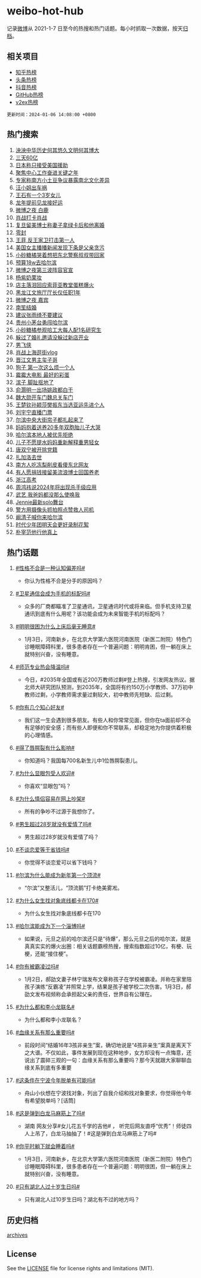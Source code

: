 # weibo-hot-hub

记录[微博](https://www.weibo.com)从 2021-1-7 日至今的热搜和热门话题。每小时抓取一次数据，按天[归档](archives)。

## 相关项目

- [知乎热榜](https://github.com/lonnyzhang423/zhihu-hot-hub)
- [头条热榜](https://github.com/lonnyzhang423/toutiao-hot-hub)
- [抖音热榜](https://github.com/lonnyzhang423/douyin-hot-hub)
- [GitHub热榜](https://github.com/lonnyzhang423/github-hot-hub)
- [v2ex热榜](https://github.com/lonnyzhang423/v2ex-hot-hub)


`更新时间：2024-01-06 14:08:00 +0800`

## 热门搜索

1. [泱泱中华历史何其悠久文明何其博大](https://m.weibo.cn/search?containerid=100103type%3D1%26t%3D10%26q%3D%23%E6%B3%B1%E6%B3%B1%E4%B8%AD%E5%8D%8E%E5%8E%86%E5%8F%B2%E4%BD%95%E5%85%B6%E6%82%A0%E4%B9%85%E6%96%87%E6%98%8E%E4%BD%95%E5%85%B6%E5%8D%9A%E5%A4%A7%23&stream_entry_id=51&isnewpage=1&extparam=seat%3D1%26c_type%3D51%26pos%3D0%26dgr%3D0%26q%3D%2523%25E6%25B3%25B1%25E6%25B3%25B1%25E4%25B8%25AD%25E5%258D%258E%25E5%258E%2586%25E5%258F%25B2%25E4%25BD%2595%25E5%2585%25B6%25E6%2582%25A0%25E4%25B9%2585%25E6%2596%2587%25E6%2598%258E%25E4%25BD%2595%25E5%2585%25B6%25E5%258D%259A%25E5%25A4%25A7%2523%26filter_type%3Drealtimehot%26cate%3D10103%26stream_entry_id%3D51%26display_time%3D1704521279%26pre_seqid%3D170452127918602980452)
1. [三天60亿](https://m.weibo.cn/search?containerid=100103type%3D1%26t%3D10%26q%3D%E4%B8%89%E5%A4%A960%E4%BA%BF&stream_entry_id=31&isnewpage=1&extparam=seat%3D1%26c_type%3D31%26realpos%3D1%26q%3D%25E4%25B8%2589%25E5%25A4%25A960%25E4%25BA%25BF%26band_rank%3D1%26dgr%3D0%26flag%3D1%26cate%3D5001%26filter_type%3Drealtimehot%26stream_entry_id%3D31%26lcate%3D5001%26pos%3D0%26display_time%3D1704521279%26pre_seqid%3D170452127918602980452)
1. [日本称只接受美国援助](https://m.weibo.cn/search?containerid=100103type%3D1%26t%3D10%26q%3D%23%E6%97%A5%E6%9C%AC%E7%A7%B0%E5%8F%AA%E6%8E%A5%E5%8F%97%E7%BE%8E%E5%9B%BD%E6%8F%B4%E5%8A%A9%23&stream_entry_id=31&isnewpage=1&extparam=seat%3D1%26c_type%3D31%26realpos%3D2%26q%3D%2523%25E6%2597%25A5%25E6%259C%25AC%25E7%25A7%25B0%25E5%258F%25AA%25E6%258E%25A5%25E5%258F%2597%25E7%25BE%258E%25E5%259B%25BD%25E6%258F%25B4%25E5%258A%25A9%2523%26band_rank%3D2%26dgr%3D0%26flag%3D2%26cate%3D5001%26filter_type%3Drealtimehot%26stream_entry_id%3D31%26lcate%3D5001%26pos%3D1%26display_time%3D1704521279%26pre_seqid%3D170452127918602980452)
1. [聚焦中心工作奋进关键之年](https://m.weibo.cn/search?containerid=100103type%3D1%26t%3D10%26q%3D%23%E8%81%9A%E7%84%A6%E4%B8%AD%E5%BF%83%E5%B7%A5%E4%BD%9C%E5%A5%8B%E8%BF%9B%E5%85%B3%E9%94%AE%E4%B9%8B%E5%B9%B4%23&stream_entry_id=31&isnewpage=1&extparam=seat%3D1%26c_type%3D31%26realpos%3D3%26q%3D%2523%25E8%2581%259A%25E7%2584%25A6%25E4%25B8%25AD%25E5%25BF%2583%25E5%25B7%25A5%25E4%25BD%259C%25E5%25A5%258B%25E8%25BF%259B%25E5%2585%25B3%25E9%2594%25AE%25E4%25B9%258B%25E5%25B9%25B4%2523%26band_rank%3D3%26dgr%3D0%26flag%3D0%26cate%3D5001%26filter_type%3Drealtimehot%26stream_entry_id%3D31%26lcate%3D5001%26pos%3D2%26display_time%3D1704521279%26pre_seqid%3D170452127918602980452)
1. [专家称南方小土豆争议暴露南北文化差异](https://m.weibo.cn/search?containerid=100103type%3D1%26t%3D10%26q%3D%23%E4%B8%93%E5%AE%B6%E7%A7%B0%E5%8D%97%E6%96%B9%E5%B0%8F%E5%9C%9F%E8%B1%86%E4%BA%89%E8%AE%AE%E6%9A%B4%E9%9C%B2%E5%8D%97%E5%8C%97%E6%96%87%E5%8C%96%E5%B7%AE%E5%BC%82%23&stream_entry_id=31&isnewpage=1&extparam=seat%3D1%26c_type%3D31%26realpos%3D4%26q%3D%2523%25E4%25B8%2593%25E5%25AE%25B6%25E7%25A7%25B0%25E5%258D%2597%25E6%2596%25B9%25E5%25B0%258F%25E5%259C%259F%25E8%25B1%2586%25E4%25BA%2589%25E8%25AE%25AE%25E6%259A%25B4%25E9%259C%25B2%25E5%258D%2597%25E5%258C%2597%25E6%2596%2587%25E5%258C%2596%25E5%25B7%25AE%25E5%25BC%2582%2523%26band_rank%3D4%26dgr%3D0%26flag%3D1%26cate%3D5001%26filter_type%3Drealtimehot%26stream_entry_id%3D31%26lcate%3D5001%26pos%3D3%26display_time%3D1704521279%26pre_seqid%3D170452127918602980452)
1. [汪小姐出车祸](https://m.weibo.cn/search?containerid=100103type%3D1%26t%3D10%26q%3D%23%E6%B1%AA%E5%B0%8F%E5%A7%90%E5%87%BA%E8%BD%A6%E7%A5%B8%23&stream_entry_id=31&isnewpage=1&extparam=seat%3D1%26c_type%3D31%26realpos%3D5%26q%3D%2523%25E6%25B1%25AA%25E5%25B0%258F%25E5%25A7%2590%25E5%2587%25BA%25E8%25BD%25A6%25E7%25A5%25B8%2523%26band_rank%3D5%26dgr%3D0%26flag%3D1%26cate%3D5001%26filter_type%3Drealtimehot%26stream_entry_id%3D31%26lcate%3D5001%26pos%3D4%26display_time%3D1704521279%26pre_seqid%3D170452127918602980452)
1. [王石有一个3岁女儿](https://m.weibo.cn/search?containerid=100103type%3D1%26t%3D10%26q%3D%23%E7%8E%8B%E7%9F%B3%E6%9C%89%E4%B8%80%E4%B8%AA3%E5%B2%81%E5%A5%B3%E5%84%BF%23&stream_entry_id=31&isnewpage=1&extparam=seat%3D1%26c_type%3D31%26realpos%3D6%26q%3D%2523%25E7%258E%258B%25E7%259F%25B3%25E6%259C%2589%25E4%25B8%2580%25E4%25B8%25AA3%25E5%25B2%2581%25E5%25A5%25B3%25E5%2584%25BF%2523%26band_rank%3D6%26dgr%3D0%26flag%3D0%26cate%3D5001%26filter_type%3Drealtimehot%26stream_entry_id%3D31%26lcate%3D5001%26pos%3D5%26display_time%3D1704521279%26pre_seqid%3D170452127918602980452)
1. [龙年提前见龙接好运](https://m.weibo.cn/search?containerid=100103type%3D1%26t%3D10%26q%3D%23%E9%BE%99%E5%B9%B4%E6%8F%90%E5%89%8D%E8%A7%81%E9%BE%99%E6%8E%A5%E5%A5%BD%E8%BF%90%23&stream_entry_id=31&isnewpage=1&extparam=seat%3D1%26c_type%3D31%26pos%3D6%26q%3D%2523%25E9%25BE%2599%25E5%25B9%25B4%25E6%258F%2590%25E5%2589%258D%25E8%25A7%2581%25E9%25BE%2599%25E6%258E%25A5%25E5%25A5%25BD%25E8%25BF%2590%2523%26band_rank%3D7%26adid%3D218098%26is_ad_pos%3D1%26topic_ad%3D1%26dgr%3D0%26filter_type%3Drealtimehot%26stream_entry_id%3D31%26lcate%3D5001%26cate%3D5001%26display_time%3D1704521279%26pre_seqid%3D170452127918602980452)
1. [微博之夜 白鹿](https://m.weibo.cn/search?containerid=100103type%3D1%26t%3D10%26q%3D%E5%BE%AE%E5%8D%9A%E4%B9%8B%E5%A4%9C+%E7%99%BD%E9%B9%BF&stream_entry_id=31&isnewpage=1&extparam=seat%3D1%26c_type%3D31%26realpos%3D7%26q%3D%25E5%25BE%25AE%25E5%258D%259A%25E4%25B9%258B%25E5%25A4%259C%2520%25E7%2599%25BD%25E9%25B9%25BF%26band_rank%3D7%26dgr%3D0%26flag%3D1%26cate%3D5001%26filter_type%3Drealtimehot%26stream_entry_id%3D31%26lcate%3D5001%26pos%3D7%26display_time%3D1704521279%26pre_seqid%3D170452127918602980452)
1. [肖战打卡肖战](https://m.weibo.cn/search?containerid=100103type%3D1%26t%3D10%26q%3D%E8%82%96%E6%88%98%E6%89%93%E5%8D%A1%E8%82%96%E6%88%98&stream_entry_id=31&isnewpage=1&extparam=seat%3D1%26c_type%3D31%26realpos%3D8%26q%3D%25E8%2582%2596%25E6%2588%2598%25E6%2589%2593%25E5%258D%25A1%25E8%2582%2596%25E6%2588%2598%26band_rank%3D8%26dgr%3D0%26flag%3D1%26cate%3D5001%26filter_type%3Drealtimehot%26stream_entry_id%3D31%26lcate%3D5001%26pos%3D8%26display_time%3D1704521279%26pre_seqid%3D170452127918602980452)
1. [复旦留美博士称妻子拿绿卡后和他离婚](https://m.weibo.cn/search?containerid=100103type%3D1%26t%3D10%26q%3D%23%E5%A4%8D%E6%97%A6%E7%95%99%E7%BE%8E%E5%8D%9A%E5%A3%AB%E7%A7%B0%E5%A6%BB%E5%AD%90%E6%8B%BF%E7%BB%BF%E5%8D%A1%E5%90%8E%E5%92%8C%E4%BB%96%E7%A6%BB%E5%A9%9A%23&stream_entry_id=31&isnewpage=1&extparam=seat%3D1%26c_type%3D31%26realpos%3D9%26q%3D%2523%25E5%25A4%258D%25E6%2597%25A6%25E7%2595%2599%25E7%25BE%258E%25E5%258D%259A%25E5%25A3%25AB%25E7%25A7%25B0%25E5%25A6%25BB%25E5%25AD%2590%25E6%258B%25BF%25E7%25BB%25BF%25E5%258D%25A1%25E5%2590%258E%25E5%2592%258C%25E4%25BB%2596%25E7%25A6%25BB%25E5%25A9%259A%2523%26band_rank%3D9%26dgr%3D0%26flag%3D2%26cate%3D5001%26filter_type%3Drealtimehot%26stream_entry_id%3D31%26lcate%3D5001%26pos%3D9%26display_time%3D1704521279%26pre_seqid%3D170452127918602980452)
1. [零封](https://m.weibo.cn/search?containerid=100103type%3D1%26t%3D10%26q%3D%E9%9B%B6%E5%B0%81&stream_entry_id=31&isnewpage=1&extparam=seat%3D1%26c_type%3D31%26realpos%3D10%26q%3D%25E9%259B%25B6%25E5%25B0%2581%26band_rank%3D10%26dgr%3D0%26flag%3D1%26cate%3D5001%26filter_type%3Drealtimehot%26stream_entry_id%3D31%26lcate%3D5001%26pos%3D10%26display_time%3D1704521279%26pre_seqid%3D170452127918602980452)
1. [王菲 反王家卫打击第一人](https://m.weibo.cn/search?containerid=100103type%3D1%26t%3D10%26q%3D%E7%8E%8B%E8%8F%B2+%E5%8F%8D%E7%8E%8B%E5%AE%B6%E5%8D%AB%E6%89%93%E5%87%BB%E7%AC%AC%E4%B8%80%E4%BA%BA&stream_entry_id=31&isnewpage=1&extparam=seat%3D1%26c_type%3D31%26realpos%3D11%26q%3D%25E7%258E%258B%25E8%258F%25B2%2520%25E5%258F%258D%25E7%258E%258B%25E5%25AE%25B6%25E5%258D%25AB%25E6%2589%2593%25E5%2587%25BB%25E7%25AC%25AC%25E4%25B8%2580%25E4%25BA%25BA%26band_rank%3D11%26dgr%3D0%26flag%3D2%26cate%3D5001%26filter_type%3Drealtimehot%26stream_entry_id%3D31%26lcate%3D5001%26pos%3D11%26display_time%3D1704521279%26pre_seqid%3D170452127918602980452)
1. [美国女主播播新闻发现下条是父亲贪污](https://m.weibo.cn/search?containerid=100103type%3D1%26t%3D10%26q%3D%23%E7%BE%8E%E5%9B%BD%E5%A5%B3%E4%B8%BB%E6%92%AD%E6%92%AD%E6%96%B0%E9%97%BB%E5%8F%91%E7%8E%B0%E4%B8%8B%E6%9D%A1%E6%98%AF%E7%88%B6%E4%BA%B2%E8%B4%AA%E6%B1%A1%23&stream_entry_id=31&isnewpage=1&extparam=seat%3D1%26c_type%3D31%26realpos%3D12%26q%3D%2523%25E7%25BE%258E%25E5%259B%25BD%25E5%25A5%25B3%25E4%25B8%25BB%25E6%2592%25AD%25E6%2592%25AD%25E6%2596%25B0%25E9%2597%25BB%25E5%258F%2591%25E7%258E%25B0%25E4%25B8%258B%25E6%259D%25A1%25E6%2598%25AF%25E7%2588%25B6%25E4%25BA%25B2%25E8%25B4%25AA%25E6%25B1%25A1%2523%26band_rank%3D12%26dgr%3D0%26flag%3D1%26cate%3D5001%26filter_type%3Drealtimehot%26stream_entry_id%3D31%26lcate%3D5001%26pos%3D12%26display_time%3D1704521279%26pre_seqid%3D170452127918602980452)
1. [小砂糖橘哭着想把东北警察叔叔带回家](https://m.weibo.cn/search?containerid=100103type%3D1%26t%3D10%26q%3D%23%E5%B0%8F%E7%A0%82%E7%B3%96%E6%A9%98%E5%93%AD%E7%9D%80%E6%83%B3%E6%8A%8A%E4%B8%9C%E5%8C%97%E8%AD%A6%E5%AF%9F%E5%8F%94%E5%8F%94%E5%B8%A6%E5%9B%9E%E5%AE%B6%23&stream_entry_id=31&isnewpage=1&extparam=seat%3D1%26c_type%3D31%26realpos%3D13%26q%3D%2523%25E5%25B0%258F%25E7%25A0%2582%25E7%25B3%2596%25E6%25A9%2598%25E5%2593%25AD%25E7%259D%2580%25E6%2583%25B3%25E6%258A%258A%25E4%25B8%259C%25E5%258C%2597%25E8%25AD%25A6%25E5%25AF%259F%25E5%258F%2594%25E5%258F%2594%25E5%25B8%25A6%25E5%259B%259E%25E5%25AE%25B6%2523%26band_rank%3D13%26dgr%3D0%26flag%3D32768%26cate%3D5001%26filter_type%3Drealtimehot%26stream_entry_id%3D31%26lcate%3D5001%26pos%3D13%26display_time%3D1704521279%26pre_seqid%3D170452127918602980452)
1. [预算18w去哈尔滨](https://m.weibo.cn/search?containerid=100103type%3D1%26t%3D10%26q%3D%E9%A2%84%E7%AE%9718w%E5%8E%BB%E5%93%88%E5%B0%94%E6%BB%A8&stream_entry_id=31&isnewpage=1&extparam=seat%3D1%26c_type%3D31%26realpos%3D14%26q%3D%25E9%25A2%2584%25E7%25AE%259718w%25E5%258E%25BB%25E5%2593%2588%25E5%25B0%2594%25E6%25BB%25A8%26band_rank%3D14%26dgr%3D0%26flag%3D2%26cate%3D5001%26filter_type%3Drealtimehot%26stream_entry_id%3D31%26lcate%3D5001%26pos%3D14%26display_time%3D1704521279%26pre_seqid%3D170452127918602980452)
1. [微博之夜第三波阵容官宣](https://m.weibo.cn/search?containerid=100103type%3D1%26t%3D10%26q%3D%23%E5%BE%AE%E5%8D%9A%E4%B9%8B%E5%A4%9C%E7%AC%AC%E4%B8%89%E6%B3%A2%E9%98%B5%E5%AE%B9%E5%AE%98%E5%AE%A3%23&stream_entry_id=31&isnewpage=1&extparam=seat%3D1%26c_type%3D31%26realpos%3D15%26q%3D%2523%25E5%25BE%25AE%25E5%258D%259A%25E4%25B9%258B%25E5%25A4%259C%25E7%25AC%25AC%25E4%25B8%2589%25E6%25B3%25A2%25E9%2598%25B5%25E5%25AE%25B9%25E5%25AE%2598%25E5%25AE%25A3%2523%26band_rank%3D15%26dgr%3D0%26flag%3D0%26cate%3D5001%26filter_type%3Drealtimehot%26stream_entry_id%3D31%26lcate%3D5001%26pos%3D15%26display_time%3D1704521279%26pre_seqid%3D170452127918602980452)
1. [杨紫奶栗妆](https://m.weibo.cn/search?containerid=100103type%3D1%26t%3D10%26q%3D%23%E6%9D%A8%E7%B4%AB%E5%A5%B6%E6%A0%97%E5%A6%86%23&stream_entry_id=31&isnewpage=1&extparam=seat%3D1%26c_type%3D31%26realpos%3D16%26q%3D%2523%25E6%259D%25A8%25E7%25B4%25AB%25E5%25A5%25B6%25E6%25A0%2597%25E5%25A6%2586%2523%26band_rank%3D16%26dgr%3D0%26flag%3D1%26cate%3D5001%26filter_type%3Drealtimehot%26stream_entry_id%3D31%26lcate%3D5001%26pos%3D16%26display_time%3D1704521279%26pre_seqid%3D170452127918602980452)
1. [店主落泪回应索菲亚教堂蛋糕爆火](https://m.weibo.cn/search?containerid=100103type%3D1%26t%3D10%26q%3D%23%E5%BA%97%E4%B8%BB%E8%90%BD%E6%B3%AA%E5%9B%9E%E5%BA%94%E7%B4%A2%E8%8F%B2%E4%BA%9A%E6%95%99%E5%A0%82%E8%9B%8B%E7%B3%95%E7%88%86%E7%81%AB%23&stream_entry_id=31&isnewpage=1&extparam=seat%3D1%26c_type%3D31%26realpos%3D17%26q%3D%2523%25E5%25BA%2597%25E4%25B8%25BB%25E8%2590%25BD%25E6%25B3%25AA%25E5%259B%259E%25E5%25BA%2594%25E7%25B4%25A2%25E8%258F%25B2%25E4%25BA%259A%25E6%2595%2599%25E5%25A0%2582%25E8%259B%258B%25E7%25B3%2595%25E7%2588%2586%25E7%2581%25AB%2523%26band_rank%3D17%26dgr%3D0%26flag%3D32768%26cate%3D5001%26filter_type%3Drealtimehot%26stream_entry_id%3D31%26lcate%3D5001%26pos%3D17%26display_time%3D1704521279%26pre_seqid%3D170452127918602980452)
1. [黑龙江文旅厅厅长仅任职1年](https://m.weibo.cn/search?containerid=100103type%3D1%26t%3D10%26q%3D%23%E9%BB%91%E9%BE%99%E6%B1%9F%E6%96%87%E6%97%85%E5%8E%85%E5%8E%85%E9%95%BF%E4%BB%85%E4%BB%BB%E8%81%8C1%E5%B9%B4%23&stream_entry_id=31&isnewpage=1&extparam=seat%3D1%26c_type%3D31%26realpos%3D18%26q%3D%2523%25E9%25BB%2591%25E9%25BE%2599%25E6%25B1%259F%25E6%2596%2587%25E6%2597%2585%25E5%258E%2585%25E5%258E%2585%25E9%2595%25BF%25E4%25BB%2585%25E4%25BB%25BB%25E8%2581%258C1%25E5%25B9%25B4%2523%26band_rank%3D18%26dgr%3D0%26flag%3D1%26cate%3D5001%26filter_type%3Drealtimehot%26stream_entry_id%3D31%26lcate%3D5001%26pos%3D18%26display_time%3D1704521279%26pre_seqid%3D170452127918602980452)
1. [微博之夜 嘉宾](https://m.weibo.cn/search?containerid=100103type%3D1%26t%3D10%26q%3D%E5%BE%AE%E5%8D%9A%E4%B9%8B%E5%A4%9C+%E5%98%89%E5%AE%BE&stream_entry_id=31&isnewpage=1&extparam=seat%3D1%26c_type%3D31%26realpos%3D19%26q%3D%25E5%25BE%25AE%25E5%258D%259A%25E4%25B9%258B%25E5%25A4%259C%2520%25E5%2598%2589%25E5%25AE%25BE%26band_rank%3D19%26dgr%3D0%26flag%3D0%26cate%3D5001%26filter_type%3Drealtimehot%26stream_entry_id%3D31%26lcate%3D5001%26pos%3D19%26display_time%3D1704521279%26pre_seqid%3D170452127918602980452)
1. [南笙结婚](https://m.weibo.cn/search?containerid=100103type%3D1%26t%3D10%26q%3D%23%E5%8D%97%E7%AC%99%E7%BB%93%E5%A9%9A%23&stream_entry_id=31&isnewpage=1&extparam=seat%3D1%26c_type%3D31%26realpos%3D20%26q%3D%2523%25E5%258D%2597%25E7%25AC%2599%25E7%25BB%2593%25E5%25A9%259A%2523%26band_rank%3D20%26dgr%3D0%26flag%3D2%26cate%3D5001%26filter_type%3Drealtimehot%26stream_entry_id%3D31%26lcate%3D5001%26pos%3D20%26display_time%3D1704521279%26pre_seqid%3D170452127918602980452)
1. [建议张雨绮不要建议](https://m.weibo.cn/search?containerid=100103type%3D1%26t%3D10%26q%3D%23%E5%BB%BA%E8%AE%AE%E5%BC%A0%E9%9B%A8%E7%BB%AE%E4%B8%8D%E8%A6%81%E5%BB%BA%E8%AE%AE%23&stream_entry_id=31&isnewpage=1&extparam=seat%3D1%26c_type%3D31%26realpos%3D21%26q%3D%2523%25E5%25BB%25BA%25E8%25AE%25AE%25E5%25BC%25A0%25E9%259B%25A8%25E7%25BB%25AE%25E4%25B8%258D%25E8%25A6%2581%25E5%25BB%25BA%25E8%25AE%25AE%2523%26band_rank%3D21%26dgr%3D0%26flag%3D1%26cate%3D5001%26filter_type%3Drealtimehot%26stream_entry_id%3D31%26lcate%3D5001%26pos%3D21%26display_time%3D1704521279%26pre_seqid%3D170452127918602980452)
1. [贵州小茅台勇闯哈尔滨](https://m.weibo.cn/search?containerid=100103type%3D1%26t%3D10%26q%3D%23%E8%B4%B5%E5%B7%9E%E5%B0%8F%E8%8C%85%E5%8F%B0%E5%8B%87%E9%97%AF%E5%93%88%E5%B0%94%E6%BB%A8%23&stream_entry_id=31&isnewpage=1&extparam=seat%3D1%26c_type%3D31%26realpos%3D22%26q%3D%2523%25E8%25B4%25B5%25E5%25B7%259E%25E5%25B0%258F%25E8%258C%2585%25E5%258F%25B0%25E5%258B%2587%25E9%2597%25AF%25E5%2593%2588%25E5%25B0%2594%25E6%25BB%25A8%2523%26band_rank%3D22%26dgr%3D0%26flag%3D1%26cate%3D5001%26filter_type%3Drealtimehot%26stream_entry_id%3D31%26lcate%3D5001%26pos%3D22%26display_time%3D1704521279%26pre_seqid%3D170452127918602980452)
1. [小砂糖橘参观哈工大每人配1名研究生](https://m.weibo.cn/search?containerid=100103type%3D1%26t%3D10%26q%3D%23%E5%B0%8F%E7%A0%82%E7%B3%96%E6%A9%98%E5%8F%82%E8%A7%82%E5%93%88%E5%B7%A5%E5%A4%A7%E6%AF%8F%E4%BA%BA%E9%85%8D1%E5%90%8D%E7%A0%94%E7%A9%B6%E7%94%9F%23&stream_entry_id=31&isnewpage=1&extparam=seat%3D1%26c_type%3D31%26realpos%3D23%26q%3D%2523%25E5%25B0%258F%25E7%25A0%2582%25E7%25B3%2596%25E6%25A9%2598%25E5%258F%2582%25E8%25A7%2582%25E5%2593%2588%25E5%25B7%25A5%25E5%25A4%25A7%25E6%25AF%258F%25E4%25BA%25BA%25E9%2585%258D1%25E5%2590%258D%25E7%25A0%2594%25E7%25A9%25B6%25E7%2594%259F%2523%26band_rank%3D23%26dgr%3D0%26flag%3D1%26cate%3D5001%26filter_type%3Drealtimehot%26stream_entry_id%3D31%26lcate%3D5001%26pos%3D23%26display_time%3D1704521279%26pre_seqid%3D170452127918602980452)
1. [躲过了婚礼邀请没躲过新店开业](https://m.weibo.cn/search?containerid=100103type%3D1%26t%3D10%26q%3D%23%E8%BA%B2%E8%BF%87%E4%BA%86%E5%A9%9A%E7%A4%BC%E9%82%80%E8%AF%B7%E6%B2%A1%E8%BA%B2%E8%BF%87%E6%96%B0%E5%BA%97%E5%BC%80%E4%B8%9A%23&stream_entry_id=31&isnewpage=1&extparam=seat%3D1%26c_type%3D31%26realpos%3D24%26q%3D%2523%25E8%25BA%25B2%25E8%25BF%2587%25E4%25BA%2586%25E5%25A9%259A%25E7%25A4%25BC%25E9%2582%2580%25E8%25AF%25B7%25E6%25B2%25A1%25E8%25BA%25B2%25E8%25BF%2587%25E6%2596%25B0%25E5%25BA%2597%25E5%25BC%2580%25E4%25B8%259A%2523%26band_rank%3D24%26dgr%3D0%26flag%3D1%26cate%3D5001%26filter_type%3Drealtimehot%26stream_entry_id%3D31%26lcate%3D5001%26pos%3D24%26display_time%3D1704521279%26pre_seqid%3D170452127918602980452)
1. [男飞侠](https://m.weibo.cn/search?containerid=100103type%3D1%26t%3D10%26q%3D%E7%94%B7%E9%A3%9E%E4%BE%A0&stream_entry_id=31&isnewpage=1&extparam=seat%3D1%26c_type%3D31%26realpos%3D25%26q%3D%25E7%2594%25B7%25E9%25A3%259E%25E4%25BE%25A0%26band_rank%3D25%26dgr%3D0%26flag%3D1%26cate%3D5001%26filter_type%3Drealtimehot%26stream_entry_id%3D31%26lcate%3D5001%26pos%3D25%26display_time%3D1704521279%26pre_seqid%3D170452127918602980452)
1. [肖战上海逛街vlog](https://m.weibo.cn/search?containerid=100103type%3D1%26t%3D10%26q%3D%23%E8%82%96%E6%88%98%E4%B8%8A%E6%B5%B7%E9%80%9B%E8%A1%97vlog%23&stream_entry_id=31&isnewpage=1&extparam=seat%3D1%26c_type%3D31%26realpos%3D26%26q%3D%2523%25E8%2582%2596%25E6%2588%2598%25E4%25B8%258A%25E6%25B5%25B7%25E9%2580%259B%25E8%25A1%2597vlog%2523%26band_rank%3D26%26dgr%3D0%26flag%3D0%26cate%3D5001%26filter_type%3Drealtimehot%26stream_entry_id%3D31%26lcate%3D5001%26pos%3D26%26display_time%3D1704521279%26pre_seqid%3D170452127918602980452)
1. [晋江文男主玺子哥](https://m.weibo.cn/search?containerid=100103type%3D1%26t%3D10%26q%3D%E6%99%8B%E6%B1%9F%E6%96%87%E7%94%B7%E4%B8%BB%E7%8E%BA%E5%AD%90%E5%93%A5&stream_entry_id=31&isnewpage=1&extparam=seat%3D1%26c_type%3D31%26realpos%3D27%26q%3D%25E6%2599%258B%25E6%25B1%259F%25E6%2596%2587%25E7%2594%25B7%25E4%25B8%25BB%25E7%258E%25BA%25E5%25AD%2590%25E5%2593%25A5%26band_rank%3D27%26dgr%3D0%26flag%3D0%26cate%3D5001%26filter_type%3Drealtimehot%26stream_entry_id%3D31%26lcate%3D5001%26pos%3D27%26display_time%3D1704521279%26pre_seqid%3D170452127918602980452)
1. [狗子 第一次这么烦一个人](https://m.weibo.cn/search?containerid=100103type%3D1%26t%3D10%26q%3D%E7%8B%97%E5%AD%90+%E7%AC%AC%E4%B8%80%E6%AC%A1%E8%BF%99%E4%B9%88%E7%83%A6%E4%B8%80%E4%B8%AA%E4%BA%BA&stream_entry_id=31&isnewpage=1&extparam=seat%3D1%26c_type%3D31%26realpos%3D28%26q%3D%25E7%258B%2597%25E5%25AD%2590%2520%25E7%25AC%25AC%25E4%25B8%2580%25E6%25AC%25A1%25E8%25BF%2599%25E4%25B9%2588%25E7%2583%25A6%25E4%25B8%2580%25E4%25B8%25AA%25E4%25BA%25BA%26band_rank%3D28%26dgr%3D0%26flag%3D1%26cate%3D5001%26filter_type%3Drealtimehot%26stream_entry_id%3D31%26lcate%3D5001%26pos%3D28%26display_time%3D1704521279%26pre_seqid%3D170452127918602980452)
1. [霉霉大电影 最好的彩蛋](https://m.weibo.cn/search?containerid=100103type%3D1%26t%3D10%26q%3D%E9%9C%89%E9%9C%89%E5%A4%A7%E7%94%B5%E5%BD%B1+%E6%9C%80%E5%A5%BD%E7%9A%84%E5%BD%A9%E8%9B%8B&stream_entry_id=31&isnewpage=1&extparam=seat%3D1%26c_type%3D31%26realpos%3D29%26q%3D%25E9%259C%2589%25E9%259C%2589%25E5%25A4%25A7%25E7%2594%25B5%25E5%25BD%25B1%2520%25E6%259C%2580%25E5%25A5%25BD%25E7%259A%2584%25E5%25BD%25A9%25E8%259B%258B%26band_rank%3D29%26dgr%3D0%26flag%3D1%26cate%3D5001%26filter_type%3Drealtimehot%26stream_entry_id%3D31%26lcate%3D5001%26pos%3D29%26display_time%3D1704521279%26pre_seqid%3D170452127918602980452)
1. [滨子 脚趾抠地了](https://m.weibo.cn/search?containerid=100103type%3D1%26t%3D10%26q%3D%E6%BB%A8%E5%AD%90+%E8%84%9A%E8%B6%BE%E6%8A%A0%E5%9C%B0%E4%BA%86&stream_entry_id=31&isnewpage=1&extparam=seat%3D1%26c_type%3D31%26realpos%3D30%26q%3D%25E6%25BB%25A8%25E5%25AD%2590%2520%25E8%2584%259A%25E8%25B6%25BE%25E6%258A%25A0%25E5%259C%25B0%25E4%25BA%2586%26band_rank%3D30%26dgr%3D0%26flag%3D1%26cate%3D5001%26filter_type%3Drealtimehot%26stream_entry_id%3D31%26lcate%3D5001%26pos%3D30%26display_time%3D1704521279%26pre_seqid%3D170452127918602980452)
1. [俞灏明一出场姚政都白干](https://m.weibo.cn/search?containerid=100103type%3D1%26t%3D10%26q%3D%E4%BF%9E%E7%81%8F%E6%98%8E%E4%B8%80%E5%87%BA%E5%9C%BA%E5%A7%9A%E6%94%BF%E9%83%BD%E7%99%BD%E5%B9%B2&stream_entry_id=31&isnewpage=1&extparam=seat%3D1%26c_type%3D31%26realpos%3D31%26q%3D%25E4%25BF%259E%25E7%2581%258F%25E6%2598%258E%25E4%25B8%2580%25E5%2587%25BA%25E5%259C%25BA%25E5%25A7%259A%25E6%2594%25BF%25E9%2583%25BD%25E7%2599%25BD%25E5%25B9%25B2%26band_rank%3D31%26dgr%3D0%26flag%3D0%26cate%3D5001%26filter_type%3Drealtimehot%26stream_entry_id%3D31%26lcate%3D5001%26pos%3D31%26display_time%3D1704521279%26pre_seqid%3D170452127918602980452)
1. [魏大勋开车门魏总关车门](https://m.weibo.cn/search?containerid=100103type%3D1%26t%3D10%26q%3D%23%E9%AD%8F%E5%A4%A7%E5%8B%8B%E5%BC%80%E8%BD%A6%E9%97%A8%E9%AD%8F%E6%80%BB%E5%85%B3%E8%BD%A6%E9%97%A8%23&stream_entry_id=31&isnewpage=1&extparam=seat%3D1%26c_type%3D31%26realpos%3D32%26q%3D%2523%25E9%25AD%258F%25E5%25A4%25A7%25E5%258B%258B%25E5%25BC%2580%25E8%25BD%25A6%25E9%2597%25A8%25E9%25AD%258F%25E6%2580%25BB%25E5%2585%25B3%25E8%25BD%25A6%25E9%2597%25A8%2523%26band_rank%3D32%26dgr%3D0%26flag%3D0%26cate%3D5001%26filter_type%3Drealtimehot%26stream_entry_id%3D31%26lcate%3D5001%26pos%3D32%26display_time%3D1704521279%26pre_seqid%3D170452127918602980452)
1. [王楚钦孙颖莎樊振东当选亚运先进个人](https://m.weibo.cn/search?containerid=100103type%3D1%26t%3D10%26q%3D%23%E7%8E%8B%E6%A5%9A%E9%92%A6%E5%AD%99%E9%A2%96%E8%8E%8E%E6%A8%8A%E6%8C%AF%E4%B8%9C%E5%BD%93%E9%80%89%E4%BA%9A%E8%BF%90%E5%85%88%E8%BF%9B%E4%B8%AA%E4%BA%BA%23&stream_entry_id=31&isnewpage=1&extparam=seat%3D1%26c_type%3D31%26realpos%3D33%26q%3D%2523%25E7%258E%258B%25E6%25A5%259A%25E9%2592%25A6%25E5%25AD%2599%25E9%25A2%2596%25E8%258E%258E%25E6%25A8%258A%25E6%258C%25AF%25E4%25B8%259C%25E5%25BD%2593%25E9%2580%2589%25E4%25BA%259A%25E8%25BF%2590%25E5%2585%2588%25E8%25BF%259B%25E4%25B8%25AA%25E4%25BA%25BA%2523%26band_rank%3D33%26dgr%3D0%26flag%3D1%26cate%3D5001%26filter_type%3Drealtimehot%26stream_entry_id%3D31%26lcate%3D5001%26pos%3D33%26display_time%3D1704521279%26pre_seqid%3D170452127918602980452)
1. [刘宇宁直播门票](https://m.weibo.cn/search?containerid=100103type%3D1%26t%3D10%26q%3D%E5%88%98%E5%AE%87%E5%AE%81%E7%9B%B4%E6%92%AD%E9%97%A8%E7%A5%A8&stream_entry_id=31&isnewpage=1&extparam=seat%3D1%26c_type%3D31%26realpos%3D34%26q%3D%25E5%2588%2598%25E5%25AE%2587%25E5%25AE%2581%25E7%259B%25B4%25E6%2592%25AD%25E9%2597%25A8%25E7%25A5%25A8%26band_rank%3D34%26dgr%3D0%26flag%3D0%26cate%3D5001%26filter_type%3Drealtimehot%26stream_entry_id%3D31%26lcate%3D5001%26pos%3D34%26display_time%3D1704521279%26pre_seqid%3D170452127918602980452)
1. [尔滨中央大街帘子都扎起来了](https://m.weibo.cn/search?containerid=100103type%3D1%26t%3D10%26q%3D%23%E5%B0%94%E6%BB%A8%E4%B8%AD%E5%A4%AE%E5%A4%A7%E8%A1%97%E5%B8%98%E5%AD%90%E9%83%BD%E6%89%8E%E8%B5%B7%E6%9D%A5%E4%BA%86%23&stream_entry_id=31&isnewpage=1&extparam=seat%3D1%26c_type%3D31%26realpos%3D35%26q%3D%2523%25E5%25B0%2594%25E6%25BB%25A8%25E4%25B8%25AD%25E5%25A4%25AE%25E5%25A4%25A7%25E8%25A1%2597%25E5%25B8%2598%25E5%25AD%2590%25E9%2583%25BD%25E6%2589%258E%25E8%25B5%25B7%25E6%259D%25A5%25E4%25BA%2586%2523%26band_rank%3D35%26dgr%3D0%26flag%3D32768%26cate%3D5001%26filter_type%3Drealtimehot%26stream_entry_id%3D31%26lcate%3D5001%26pos%3D35%26display_time%3D1704521279%26pre_seqid%3D170452127918602980452)
1. [妈妈抱着送养20多年双胞胎儿子大哭](https://m.weibo.cn/search?containerid=100103type%3D1%26t%3D10%26q%3D%23%E5%A6%88%E5%A6%88%E6%8A%B1%E7%9D%80%E9%80%81%E5%85%BB20%E5%A4%9A%E5%B9%B4%E5%8F%8C%E8%83%9E%E8%83%8E%E5%84%BF%E5%AD%90%E5%A4%A7%E5%93%AD%23&stream_entry_id=31&isnewpage=1&extparam=seat%3D1%26c_type%3D31%26realpos%3D36%26q%3D%2523%25E5%25A6%2588%25E5%25A6%2588%25E6%258A%25B1%25E7%259D%2580%25E9%2580%2581%25E5%2585%25BB20%25E5%25A4%259A%25E5%25B9%25B4%25E5%258F%258C%25E8%2583%259E%25E8%2583%258E%25E5%2584%25BF%25E5%25AD%2590%25E5%25A4%25A7%25E5%2593%25AD%2523%26band_rank%3D36%26dgr%3D0%26flag%3D32768%26cate%3D5001%26filter_type%3Drealtimehot%26stream_entry_id%3D31%26lcate%3D5001%26pos%3D36%26display_time%3D1704521279%26pre_seqid%3D170452127918602980452)
1. [哈尔滨本地人被优先拒绝](https://m.weibo.cn/search?containerid=100103type%3D1%26t%3D10%26q%3D%23%E5%93%88%E5%B0%94%E6%BB%A8%E6%9C%AC%E5%9C%B0%E4%BA%BA%E8%A2%AB%E4%BC%98%E5%85%88%E6%8B%92%E7%BB%9D%23&stream_entry_id=31&isnewpage=1&extparam=seat%3D1%26c_type%3D31%26realpos%3D37%26q%3D%2523%25E5%2593%2588%25E5%25B0%2594%25E6%25BB%25A8%25E6%259C%25AC%25E5%259C%25B0%25E4%25BA%25BA%25E8%25A2%25AB%25E4%25BC%2598%25E5%2585%2588%25E6%258B%2592%25E7%25BB%259D%2523%26band_rank%3D37%26dgr%3D0%26flag%3D0%26cate%3D5001%26filter_type%3Drealtimehot%26stream_entry_id%3D31%26lcate%3D5001%26pos%3D37%26display_time%3D1704521279%26pre_seqid%3D170452127918602980452)
1. [儿子不愿提水妈妈重新解释重男轻女](https://m.weibo.cn/search?containerid=100103type%3D1%26t%3D10%26q%3D%23%E5%84%BF%E5%AD%90%E4%B8%8D%E6%84%BF%E6%8F%90%E6%B0%B4%E5%A6%88%E5%A6%88%E9%87%8D%E6%96%B0%E8%A7%A3%E9%87%8A%E9%87%8D%E7%94%B7%E8%BD%BB%E5%A5%B3%23&stream_entry_id=31&isnewpage=1&extparam=seat%3D1%26c_type%3D31%26realpos%3D38%26q%3D%2523%25E5%2584%25BF%25E5%25AD%2590%25E4%25B8%258D%25E6%2584%25BF%25E6%258F%2590%25E6%25B0%25B4%25E5%25A6%2588%25E5%25A6%2588%25E9%2587%258D%25E6%2596%25B0%25E8%25A7%25A3%25E9%2587%258A%25E9%2587%258D%25E7%2594%25B7%25E8%25BD%25BB%25E5%25A5%25B3%2523%26band_rank%3D38%26dgr%3D0%26flag%3D0%26cate%3D5001%26filter_type%3Drealtimehot%26stream_entry_id%3D31%26lcate%3D5001%26pos%3D38%26display_time%3D1704521279%26pre_seqid%3D170452127918602980452)
1. [唐双宁被开除党籍](https://m.weibo.cn/search?containerid=100103type%3D1%26t%3D10%26q%3D%23%E5%94%90%E5%8F%8C%E5%AE%81%E8%A2%AB%E5%BC%80%E9%99%A4%E5%85%9A%E7%B1%8D%23&stream_entry_id=31&isnewpage=1&extparam=seat%3D1%26c_type%3D31%26realpos%3D39%26q%3D%2523%25E5%2594%2590%25E5%258F%258C%25E5%25AE%2581%25E8%25A2%25AB%25E5%25BC%2580%25E9%2599%25A4%25E5%2585%259A%25E7%25B1%258D%2523%26band_rank%3D39%26dgr%3D0%26flag%3D0%26cate%3D5001%26filter_type%3Drealtimehot%26stream_entry_id%3D31%26lcate%3D5001%26pos%3D39%26display_time%3D1704521279%26pre_seqid%3D170452127918602980452)
1. [扎加洛去世](https://m.weibo.cn/search?containerid=100103type%3D1%26t%3D10%26q%3D%23%E6%89%8E%E5%8A%A0%E6%B4%9B%E5%8E%BB%E4%B8%96%23&stream_entry_id=31&isnewpage=1&extparam=seat%3D1%26c_type%3D31%26realpos%3D40%26q%3D%2523%25E6%2589%258E%25E5%258A%25A0%25E6%25B4%259B%25E5%258E%25BB%25E4%25B8%2596%2523%26band_rank%3D40%26dgr%3D0%26flag%3D1%26cate%3D5001%26filter_type%3Drealtimehot%26stream_entry_id%3D31%26lcate%3D5001%26pos%3D40%26display_time%3D1704521279%26pre_seqid%3D170452127918602980452)
1. [南方人吃冻梨削皮看傻东北网友](https://m.weibo.cn/search?containerid=100103type%3D1%26t%3D10%26q%3D%23%E5%8D%97%E6%96%B9%E4%BA%BA%E5%90%83%E5%86%BB%E6%A2%A8%E5%89%8A%E7%9A%AE%E7%9C%8B%E5%82%BB%E4%B8%9C%E5%8C%97%E7%BD%91%E5%8F%8B%23&stream_entry_id=31&isnewpage=1&extparam=seat%3D1%26c_type%3D31%26realpos%3D41%26q%3D%2523%25E5%258D%2597%25E6%2596%25B9%25E4%25BA%25BA%25E5%2590%2583%25E5%2586%25BB%25E6%25A2%25A8%25E5%2589%258A%25E7%259A%25AE%25E7%259C%258B%25E5%2582%25BB%25E4%25B8%259C%25E5%258C%2597%25E7%25BD%2591%25E5%258F%258B%2523%26band_rank%3D41%26dgr%3D0%26flag%3D0%26cate%3D5001%26filter_type%3Drealtimehot%26stream_entry_id%3D31%26lcate%3D5001%26pos%3D41%26display_time%3D1704521279%26pre_seqid%3D170452127918602980452)
1. [有人愿捐钱接留美流浪博士回国养老](https://m.weibo.cn/search?containerid=100103type%3D1%26t%3D10%26q%3D%23%E6%9C%89%E4%BA%BA%E6%84%BF%E6%8D%90%E9%92%B1%E6%8E%A5%E7%95%99%E7%BE%8E%E6%B5%81%E6%B5%AA%E5%8D%9A%E5%A3%AB%E5%9B%9E%E5%9B%BD%E5%85%BB%E8%80%81%23&stream_entry_id=31&isnewpage=1&extparam=seat%3D1%26c_type%3D31%26realpos%3D42%26q%3D%2523%25E6%259C%2589%25E4%25BA%25BA%25E6%2584%25BF%25E6%258D%2590%25E9%2592%25B1%25E6%258E%25A5%25E7%2595%2599%25E7%25BE%258E%25E6%25B5%2581%25E6%25B5%25AA%25E5%258D%259A%25E5%25A3%25AB%25E5%259B%259E%25E5%259B%25BD%25E5%2585%25BB%25E8%2580%2581%2523%26band_rank%3D42%26dgr%3D0%26flag%3D1%26cate%3D5001%26filter_type%3Drealtimehot%26stream_entry_id%3D31%26lcate%3D5001%26pos%3D42%26display_time%3D1704521279%26pre_seqid%3D170452127918602980452)
1. [浙江高考](https://m.weibo.cn/search?containerid=100103type%3D1%26t%3D10%26q%3D%E6%B5%99%E6%B1%9F%E9%AB%98%E8%80%83&stream_entry_id=31&isnewpage=1&extparam=seat%3D1%26c_type%3D31%26realpos%3D43%26q%3D%25E6%25B5%2599%25E6%25B1%259F%25E9%25AB%2598%25E8%2580%2583%26band_rank%3D43%26dgr%3D0%26flag%3D0%26cate%3D5001%26filter_type%3Drealtimehot%26stream_entry_id%3D31%26lcate%3D5001%26pos%3D43%26display_time%3D1704521279%26pre_seqid%3D170452127918602980452)
1. [周鸿祎说2024年将出现杀手级应用](https://m.weibo.cn/search?containerid=100103type%3D1%26t%3D10%26q%3D%23%E5%91%A8%E9%B8%BF%E7%A5%8E%E8%AF%B42024%E5%B9%B4%E5%B0%86%E5%87%BA%E7%8E%B0%E6%9D%80%E6%89%8B%E7%BA%A7%E5%BA%94%E7%94%A8%23&stream_entry_id=31&isnewpage=1&extparam=seat%3D1%26c_type%3D31%26realpos%3D44%26q%3D%2523%25E5%2591%25A8%25E9%25B8%25BF%25E7%25A5%258E%25E8%25AF%25B42024%25E5%25B9%25B4%25E5%25B0%2586%25E5%2587%25BA%25E7%258E%25B0%25E6%259D%2580%25E6%2589%258B%25E7%25BA%25A7%25E5%25BA%2594%25E7%2594%25A8%2523%26band_rank%3D44%26dgr%3D0%26flag%3D1%26cate%3D5001%26filter_type%3Drealtimehot%26stream_entry_id%3D31%26lcate%3D5001%26pos%3D44%26display_time%3D1704521279%26pre_seqid%3D170452127918602980452)
1. [武艺 我爸妈都没那么使唤我](https://m.weibo.cn/search?containerid=100103type%3D1%26t%3D10%26q%3D%E6%AD%A6%E8%89%BA+%E6%88%91%E7%88%B8%E5%A6%88%E9%83%BD%E6%B2%A1%E9%82%A3%E4%B9%88%E4%BD%BF%E5%94%A4%E6%88%91&stream_entry_id=31&isnewpage=1&extparam=seat%3D1%26c_type%3D31%26realpos%3D45%26q%3D%25E6%25AD%25A6%25E8%2589%25BA%2520%25E6%2588%2591%25E7%2588%25B8%25E5%25A6%2588%25E9%2583%25BD%25E6%25B2%25A1%25E9%2582%25A3%25E4%25B9%2588%25E4%25BD%25BF%25E5%2594%25A4%25E6%2588%2591%26band_rank%3D45%26dgr%3D0%26flag%3D0%26cate%3D5001%26filter_type%3Drealtimehot%26stream_entry_id%3D31%26lcate%3D5001%26pos%3D45%26display_time%3D1704521279%26pre_seqid%3D170452127918602980452)
1. [Jennie最新solo舞台](https://m.weibo.cn/search?containerid=100103type%3D1%26t%3D10%26q%3D%23Jennie%E6%9C%80%E6%96%B0solo%E8%88%9E%E5%8F%B0%23&stream_entry_id=31&isnewpage=1&extparam=seat%3D1%26c_type%3D31%26realpos%3D46%26q%3D%2523Jennie%25E6%259C%2580%25E6%2596%25B0solo%25E8%2588%259E%25E5%258F%25B0%2523%26band_rank%3D46%26dgr%3D0%26flag%3D0%26cate%3D5001%26filter_type%3Drealtimehot%26stream_entry_id%3D31%26lcate%3D5001%26pos%3D46%26display_time%3D1704521279%26pre_seqid%3D170452127918602980452)
1. [警方用摄像头抓拍照点赞救人司机](https://m.weibo.cn/search?containerid=100103type%3D1%26t%3D10%26q%3D%23%E8%AD%A6%E6%96%B9%E7%94%A8%E6%91%84%E5%83%8F%E5%A4%B4%E6%8A%93%E6%8B%8D%E7%85%A7%E7%82%B9%E8%B5%9E%E6%95%91%E4%BA%BA%E5%8F%B8%E6%9C%BA%23&stream_entry_id=31&isnewpage=1&extparam=seat%3D1%26c_type%3D31%26realpos%3D47%26q%3D%2523%25E8%25AD%25A6%25E6%2596%25B9%25E7%2594%25A8%25E6%2591%2584%25E5%2583%258F%25E5%25A4%25B4%25E6%258A%2593%25E6%258B%258D%25E7%2585%25A7%25E7%2582%25B9%25E8%25B5%259E%25E6%2595%2591%25E4%25BA%25BA%25E5%258F%25B8%25E6%259C%25BA%2523%26band_rank%3D47%26dgr%3D0%26flag%3D32768%26cate%3D5001%26filter_type%3Drealtimehot%26stream_entry_id%3D31%26lcate%3D5001%26pos%3D47%26display_time%3D1704521279%26pre_seqid%3D170452127918602980452)
1. [阚清子喊你来哈尔滨](https://m.weibo.cn/search?containerid=100103type%3D1%26t%3D10%26q%3D%E9%98%9A%E6%B8%85%E5%AD%90%E5%96%8A%E4%BD%A0%E6%9D%A5%E5%93%88%E5%B0%94%E6%BB%A8&stream_entry_id=31&isnewpage=1&extparam=seat%3D1%26c_type%3D31%26realpos%3D48%26q%3D%25E9%2598%259A%25E6%25B8%2585%25E5%25AD%2590%25E5%2596%258A%25E4%25BD%25A0%25E6%259D%25A5%25E5%2593%2588%25E5%25B0%2594%25E6%25BB%25A8%26band_rank%3D48%26dgr%3D0%26flag%3D32768%26cate%3D5001%26filter_type%3Drealtimehot%26stream_entry_id%3D31%26lcate%3D5001%26pos%3D48%26display_time%3D1704521279%26pre_seqid%3D170452127918602980452)
1. [时代少年团明天会更好录制花絮](https://m.weibo.cn/search?containerid=100103type%3D1%26t%3D10%26q%3D%23%E6%97%B6%E4%BB%A3%E5%B0%91%E5%B9%B4%E5%9B%A2%E6%98%8E%E5%A4%A9%E4%BC%9A%E6%9B%B4%E5%A5%BD%E5%BD%95%E5%88%B6%E8%8A%B1%E7%B5%AE%23&stream_entry_id=31&isnewpage=1&extparam=seat%3D1%26c_type%3D31%26realpos%3D49%26q%3D%2523%25E6%2597%25B6%25E4%25BB%25A3%25E5%25B0%2591%25E5%25B9%25B4%25E5%259B%25A2%25E6%2598%258E%25E5%25A4%25A9%25E4%25BC%259A%25E6%259B%25B4%25E5%25A5%25BD%25E5%25BD%2595%25E5%2588%25B6%25E8%258A%25B1%25E7%25B5%25AE%2523%26band_rank%3D49%26dgr%3D0%26flag%3D1%26cate%3D5001%26filter_type%3Drealtimehot%26stream_entry_id%3D31%26lcate%3D5001%26pos%3D49%26display_time%3D1704521279%26pre_seqid%3D170452127918602980452)
1. [朴宰范他行他真上](https://m.weibo.cn/search?containerid=100103type%3D1%26t%3D10%26q%3D%E6%9C%B4%E5%AE%B0%E8%8C%83%E4%BB%96%E8%A1%8C%E4%BB%96%E7%9C%9F%E4%B8%8A&stream_entry_id=31&isnewpage=1&extparam=seat%3D1%26c_type%3D31%26realpos%3D50%26q%3D%25E6%259C%25B4%25E5%25AE%25B0%25E8%258C%2583%25E4%25BB%2596%25E8%25A1%258C%25E4%25BB%2596%25E7%259C%259F%25E4%25B8%258A%26band_rank%3D50%26dgr%3D0%26flag%3D1%26cate%3D5001%26filter_type%3Drealtimehot%26stream_entry_id%3D31%26lcate%3D5001%26pos%3D50%26display_time%3D1704521279%26pre_seqid%3D170452127918602980452)

## 热门话题

1. [#性格不合是一种认知偏差吗#](https://m.weibo.cn/search?containerid=231522type%3D1%26t%3D10%26q%3D%23%E6%80%A7%E6%A0%BC%E4%B8%8D%E5%90%88%E6%98%AF%E4%B8%80%E7%A7%8D%E8%AE%A4%E7%9F%A5%E5%81%8F%E5%B7%AE%E5%90%97%23&stream_entry_id=128&isnewpage=1&extparam=seat%3D1%26c_type%3D128%26pos%3D1-0-0%26unitid%3D1704358021550%26dgr%3D0%26cate%3D5004%26lcate%3D5004%26display_time%3D1704521280%26pre_seqid%3D1704521280600032178149)
    - 你认为性格不合是分手的原因吗？

1. [#卫星通信会成为手机的标配吗#](https://m.weibo.cn/search?containerid=231522type%3D1%26t%3D10%26q%3D%23%E5%8D%AB%E6%98%9F%E9%80%9A%E4%BF%A1%E4%BC%9A%E6%88%90%E4%B8%BA%E6%89%8B%E6%9C%BA%E7%9A%84%E6%A0%87%E9%85%8D%E5%90%97%23&stream_entry_id=128&isnewpage=1&extparam=seat%3D1%26c_type%3D128%26pos%3D1-0-1%26unitid%3D1704363427421%26dgr%3D0%26cate%3D5004%26lcate%3D5004%26display_time%3D1704521280%26pre_seqid%3D1704521280600032178149)
    - 众多的厂商都瞄准了卫星通讯，卫星通讯时代或将来临。但手机支持卫星通讯到底有什么用呢？该功能会成为未来智能手机的标配吗？

1. [#明明很困为什么上床后毫无睡意#](https://m.weibo.cn/search?containerid=231522type%3D1%26t%3D10%26q%3D%23%E6%98%8E%E6%98%8E%E5%BE%88%E5%9B%B0%E4%B8%BA%E4%BB%80%E4%B9%88%E4%B8%8A%E5%BA%8A%E5%90%8E%E6%AF%AB%E6%97%A0%E7%9D%A1%E6%84%8F%23&stream_entry_id=128&isnewpage=1&extparam=seat%3D1%26c_type%3D128%26pos%3D1-0-2%26unitid%3D1704342437378%26dgr%3D0%26cate%3D5004%26lcate%3D5004%26display_time%3D1704521280%26pre_seqid%3D1704521280600032178149)
    - 1月3日，河南新乡，在北京大学第六医院河南医院（新医二附院）特色门诊睡眠障碍科里，很多患者存在一个普遍问题：明明肯困，但一躺在床上就特别兴奋，没有睡意。

1. [#师范专业热会降温吗#](https://m.weibo.cn/search?containerid=231522type%3D1%26t%3D10%26q%3D%23%E5%B8%88%E8%8C%83%E4%B8%93%E4%B8%9A%E7%83%AD%E4%BC%9A%E9%99%8D%E6%B8%A9%E5%90%97%23&stream_entry_id=128&isnewpage=1&extparam=seat%3D1%26c_type%3D128%26pos%3D1-0-3%26unitid%3D1704373310541%26dgr%3D0%26cate%3D5004%26lcate%3D5004%26display_time%3D1704521280%26pre_seqid%3D1704521280600032178149)
    - 今日，#2035年全国或有近200万教师过剩#登上热搜，引发网友热议。据北师大研究团队预测，到2035年，全国将有约150万小学教师、37万初中教师过剩，小学教师需求量过剩较大，初中教师先短缺、后过剩。

1. [#你有几个知心好友#](https://m.weibo.cn/search?containerid=231522type%3D1%26t%3D10%26q%3D%23%E4%BD%A0%E6%9C%89%E5%87%A0%E4%B8%AA%E7%9F%A5%E5%BF%83%E5%A5%BD%E5%8F%8B%23&stream_entry_id=128&isnewpage=1&extparam=seat%3D1%26c_type%3D128%26pos%3D1-0-4%26unitid%3D1704458815603%26dgr%3D0%26cate%3D5004%26lcate%3D5004%26display_time%3D1704521280%26pre_seqid%3D1704521280600032178149)
    - ​我们这一生会遇到很多朋友。有些人和你常常见面，但你在ta面前却不会有足够的安全感；而有些人即便和你不常联系，却稳定地为你提供着积极的心理情感。

1. [#得了唇腭裂有什么影响#](https://m.weibo.cn/search?containerid=231522type%3D1%26t%3D10%26q%3D%23%E5%BE%97%E4%BA%86%E5%94%87%E8%85%AD%E8%A3%82%E6%9C%89%E4%BB%80%E4%B9%88%E5%BD%B1%E5%93%8D%23&stream_entry_id=128&isnewpage=1&extparam=seat%3D1%26c_type%3D128%26pos%3D1-0-5%26unitid%3D1704426091508%26dgr%3D0%26cate%3D5004%26lcate%3D5004%26display_time%3D1704521280%26pre_seqid%3D1704521280600032178149)
    - 你知道吗？我国每700名新生儿中1位唇腭裂患儿。

1. [#为什么显眼包受人欢迎#](https://m.weibo.cn/search?containerid=231522type%3D1%26t%3D10%26q%3D%23%E4%B8%BA%E4%BB%80%E4%B9%88%E6%98%BE%E7%9C%BC%E5%8C%85%E5%8F%97%E4%BA%BA%E6%AC%A2%E8%BF%8E%23&stream_entry_id=128&isnewpage=1&extparam=seat%3D1%26c_type%3D128%26pos%3D1-0-6%26unitid%3D1704287253866%26dgr%3D0%26cate%3D5004%26lcate%3D5004%26display_time%3D1704521280%26pre_seqid%3D1704521280600032178149)
    - 你喜欢“显眼包”吗？

1. [#为什么情侣容易在网上吵架#](https://m.weibo.cn/search?containerid=231522type%3D1%26t%3D10%26q%3D%23%E4%B8%BA%E4%BB%80%E4%B9%88%E6%83%85%E4%BE%A3%E5%AE%B9%E6%98%93%E5%9C%A8%E7%BD%91%E4%B8%8A%E5%90%B5%E6%9E%B6%23&stream_entry_id=128&isnewpage=1&extparam=seat%3D1%26c_type%3D128%26pos%3D1-0-7%26unitid%3D1704288748160%26dgr%3D0%26cate%3D5004%26lcate%3D5004%26display_time%3D1704521280%26pre_seqid%3D1704521280600032178149)
    - 所有的争吵不过源于我想你了。

1. [#男生超过28岁就没有爱情了吗#](https://m.weibo.cn/search?containerid=231522type%3D1%26t%3D10%26q%3D%23%E7%94%B7%E7%94%9F%E8%B6%85%E8%BF%8728%E5%B2%81%E5%B0%B1%E6%B2%A1%E6%9C%89%E7%88%B1%E6%83%85%E4%BA%86%E5%90%97%23&stream_entry_id=128&isnewpage=1&extparam=seat%3D1%26c_type%3D128%26pos%3D1-0-8%26unitid%3D1704296232438%26dgr%3D0%26cate%3D5004%26lcate%3D5004%26display_time%3D1704521280%26pre_seqid%3D1704521280600032178149)
    - 男生超过28岁就没有爱情了吗？

1. [#不谈恋爱等于省钱吗#](https://m.weibo.cn/search?containerid=231522type%3D1%26t%3D10%26q%3D%23%E4%B8%8D%E8%B0%88%E6%81%8B%E7%88%B1%E7%AD%89%E4%BA%8E%E7%9C%81%E9%92%B1%E5%90%97%23&stream_entry_id=128&isnewpage=1&extparam=seat%3D1%26c_type%3D128%26pos%3D1-0-9%26unitid%3D1704366113764%26dgr%3D0%26cate%3D5004%26lcate%3D5004%26display_time%3D1704521280%26pre_seqid%3D1704521280600032178149)
    - 你觉得不谈恋爱可以省下钱吗？

1. [#尔滨为什么能成为新年第一个顶流#](https://m.weibo.cn/search?containerid=231522type%3D1%26t%3D10%26q%3D%23%E5%B0%94%E6%BB%A8%E4%B8%BA%E4%BB%80%E4%B9%88%E8%83%BD%E6%88%90%E4%B8%BA%E6%96%B0%E5%B9%B4%E7%AC%AC%E4%B8%80%E4%B8%AA%E9%A1%B6%E6%B5%81%23&stream_entry_id=128&isnewpage=1&extparam=seat%3D1%26c_type%3D128%26pos%3D1-0-10%26unitid%3D1704360419239%26dgr%3D0%26cate%3D5004%26lcate%3D5004%26display_time%3D1704521280%26pre_seqid%3D1704521280600032178149)
    - “尔滨”又整活儿，“顶流鹅”打卡绝美雾凇。

1. [#为什么女生找对象底线都卡在170#](https://m.weibo.cn/search?containerid=231522type%3D1%26t%3D10%26q%3D%23%E4%B8%BA%E4%BB%80%E4%B9%88%E5%A5%B3%E7%94%9F%E6%89%BE%E5%AF%B9%E8%B1%A1%E5%BA%95%E7%BA%BF%E9%83%BD%E5%8D%A1%E5%9C%A8170%23&stream_entry_id=128&isnewpage=1&extparam=seat%3D1%26c_type%3D128%26pos%3D1-0-11%26unitid%3D1704373915007%26dgr%3D0%26cate%3D5004%26lcate%3D5004%26display_time%3D1704521280%26pre_seqid%3D1704521280600032178149)
    - 为什么女生找对象底线都卡在170

1. [#哈尔滨能成为下一个淄博吗#](https://m.weibo.cn/search?containerid=231522type%3D1%26t%3D10%26q%3D%23%E5%93%88%E5%B0%94%E6%BB%A8%E8%83%BD%E6%88%90%E4%B8%BA%E4%B8%8B%E4%B8%80%E4%B8%AA%E6%B7%84%E5%8D%9A%E5%90%97%23&stream_entry_id=128&isnewpage=1&extparam=seat%3D1%26c_type%3D128%26pos%3D1-0-12%26unitid%3D1704436879016%26dgr%3D0%26cate%3D5004%26lcate%3D5004%26display_time%3D1704521280%26pre_seqid%3D1704521280600032178149)
    - 如果说，元旦之前的哈尔滨还只是“待爆”，那么元旦之后的哈尔滨，就是真真实实的爆火出圈：相关话题霸榜热搜，搜索指数超过10亿，有梗、玩梗，还能“接住梗”。

1. [#你有被霸凌过吗#](https://m.weibo.cn/search?containerid=231522type%3D1%26t%3D10%26q%3D%23%E4%BD%A0%E6%9C%89%E8%A2%AB%E9%9C%B8%E5%87%8C%E8%BF%87%E5%90%97%23&stream_entry_id=128&isnewpage=1&extparam=seat%3D1%26c_type%3D128%26pos%3D1-0-13%26unitid%3D1704286943607%26dgr%3D0%26cate%3D5004%26lcate%3D5004%26display_time%3D1704521280%26pre_seqid%3D1704521280600032178149)
    - 1月2日，郝劭文妻子林宁瑞发布文章称孩子在学校被霸凌。并称在家里陪孩子演练“反霸凌”并照常上学，结果是孩子被学校二次伤害。1月3日，郝劭文发布视频称会承担起父亲的责任，世界自有公理在。

1. [#为什么都和李小龙联名#](https://m.weibo.cn/search?containerid=231522type%3D1%26t%3D10%26q%3D%23%E4%B8%BA%E4%BB%80%E4%B9%88%E9%83%BD%E5%92%8C%E6%9D%8E%E5%B0%8F%E9%BE%99%E8%81%94%E5%90%8D%23&stream_entry_id=128&isnewpage=1&extparam=seat%3D1%26c_type%3D128%26pos%3D1-0-14%26unitid%3D1704437780384%26dgr%3D0%26cate%3D5004%26lcate%3D5004%26display_time%3D1704521280%26pre_seqid%3D1704521280600032178149)
    - 为什么都和李小龙联名？

1. [#血缘关系有那么重要吗#](https://m.weibo.cn/search?containerid=231522type%3D1%26t%3D10%26q%3D%23%E8%A1%80%E7%BC%98%E5%85%B3%E7%B3%BB%E6%9C%89%E9%82%A3%E4%B9%88%E9%87%8D%E8%A6%81%E5%90%97%23&stream_entry_id=128&isnewpage=1&extparam=seat%3D1%26c_type%3D128%26pos%3D1-0-15%26unitid%3D1704410192551%26dgr%3D0%26cate%3D5004%26lcate%3D5004%26display_time%3D1704521280%26pre_seqid%3D1704521280600032178149)
    - 前段时间“结婚16年3孩非亲生”案，确切地说是“4孩非亲生”案真是离天下之大谱。不仅如此，事件发展到现在这种地步，女方却没有一点悔意，还说出了震碎三观的一句：血缘关系有那么重要吗？那今天就跟大家聊聊血缘关系到底有多重要

1. [#这条件在宁波今年脱单有可能吗#](https://m.weibo.cn/search?containerid=231522type%3D1%26t%3D10%26q%3D%23%E8%BF%99%E6%9D%A1%E4%BB%B6%E5%9C%A8%E5%AE%81%E6%B3%A2%E4%BB%8A%E5%B9%B4%E8%84%B1%E5%8D%95%E6%9C%89%E5%8F%AF%E8%83%BD%E5%90%97%23&stream_entry_id=128&isnewpage=1&extparam=seat%3D1%26c_type%3D128%26pos%3D1-0-16%26unitid%3D1704383217388%26dgr%3D0%26cate%3D5004%26lcate%3D5004%26display_time%3D1704521280%26pre_seqid%3D1704521280600032178149)
    - 舟山小伙想在宁波找对象，列出了自我介绍和找对象要求，你觉得他今年有希望脱单吗？[话筒]

1. [#这是弹到白龙马麻筋上了吗#](https://m.weibo.cn/search?containerid=231522type%3D1%26t%3D10%26q%3D%23%E8%BF%99%E6%98%AF%E5%BC%B9%E5%88%B0%E7%99%BD%E9%BE%99%E9%A9%AC%E9%BA%BB%E7%AD%8B%E4%B8%8A%E4%BA%86%E5%90%97%23&stream_entry_id=128&isnewpage=1&extparam=seat%3D1%26c_type%3D128%26pos%3D1-0-17%26unitid%3D1704371818570%26dgr%3D0%26cate%3D5004%26lcate%3D5004%26display_time%3D1704521280%26pre_seqid%3D1704521280600032178149)
    - 湖南 网友分享#女儿花五千学的吉他# ， 听完后网友直呼“优秀”！师徒四人上吊了，白龙马抽抽了！#这是弹到白龙马麻筋上了吗#

1. [#你平时躺下就会睡着吗#](https://m.weibo.cn/search?containerid=231522type%3D1%26t%3D10%26q%3D%23%E4%BD%A0%E5%B9%B3%E6%97%B6%E8%BA%BA%E4%B8%8B%E5%B0%B1%E4%BC%9A%E7%9D%A1%E7%9D%80%E5%90%97%23&stream_entry_id=128&isnewpage=1&extparam=seat%3D1%26c_type%3D128%26pos%3D1-0-18%26unitid%3D1704369717371%26dgr%3D0%26cate%3D5004%26lcate%3D5004%26display_time%3D1704521280%26pre_seqid%3D1704521280600032178149)
    - 1月3日，河南新乡，在北京大学第六医院河南医院（新医二附院）特色门诊睡眠障碍科里，很多患者存在一个普遍问题：明明很困，但一躺在床上就特别兴奋，没有睡意。

1. [#只有湖北人过十岁生日吗#](https://m.weibo.cn/search?containerid=231522type%3D1%26t%3D10%26q%3D%23%E5%8F%AA%E6%9C%89%E6%B9%96%E5%8C%97%E4%BA%BA%E8%BF%87%E5%8D%81%E5%B2%81%E7%94%9F%E6%97%A5%E5%90%97%23&stream_entry_id=128&isnewpage=1&extparam=seat%3D1%26c_type%3D128%26pos%3D1-0-19%26unitid%3D1704362517138%26dgr%3D0%26cate%3D5004%26lcate%3D5004%26display_time%3D1704521280%26pre_seqid%3D1704521280600032178149)
    - 只有湖北人过10岁生日吗？湖北有不过的地方吗？


## 历史归档

[archives](archives)

## License

See the [LICENSE](LICENSE) file for license rights and limitations (MIT).
